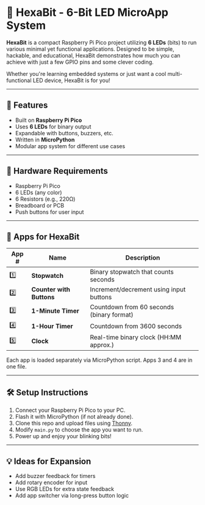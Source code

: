 # 🔷 HexaBit - 6-Bit LED MicroApp System

**HexaBit** is a compact Raspberry Pi Pico project utilizing **6 LEDs** (bits) to run various minimal yet functional applications. Designed to be simple, hackable, and educational, HexaBit demonstrates how much you can achieve with just a few GPIO pins and some clever coding.

Whether you're learning embedded systems or just want a cool multi-functional LED device, HexaBit is for you!

---

## 🚀 Features

- Built on **Raspberry Pi Pico**
- Uses **6 LEDs** for binary output
- Expandable with buttons, buzzers, etc.
- Written in **MicroPython**
- Modular app system for different use cases

---

## 🔧 Hardware Requirements

- Raspberry Pi Pico
- 6 LEDs (any color)
- 6 Resistors (e.g., 220Ω)
- Breadboard or PCB
- Push buttons for user input

---

## 🧠 Apps for HexaBit

| App # | Name                  | Description                                 |
|-------|-----------------------|---------------------------------------------|
| 1️⃣   | **Stopwatch**          | Binary stopwatch that counts seconds        |
| 2️⃣   | **Counter with Buttons** | Increment/decrement using input buttons     |
| 3️⃣   | **1-Minute Timer**     | Countdown from 60 seconds (binary format)   |
| 4️⃣   | **1-Hour Timer**       | Countdown from 3600 seconds                 |
| 5️⃣   | **Clock**              | Real-time binary clock (HH:MM approx.)   |

Each app is loaded separately via MicroPython script. Apps 3 and 4 are in one file.

---

## 🛠️ Setup Instructions

1. Connect your Raspberry Pi Pico to your PC.
2. Flash it with MicroPython (if not already done).
3. Clone this repo and upload files using [Thonny](https://thonny.org/).
4. Modify `main.py` to choose the app you want to run.
5. Power up and enjoy your blinking bits!

---

## 💡 Ideas for Expansion

- Add buzzer feedback for timers
- Add rotary encoder for input
- Use RGB LEDs for extra state feedback
- Add app switcher via long-press button logic
